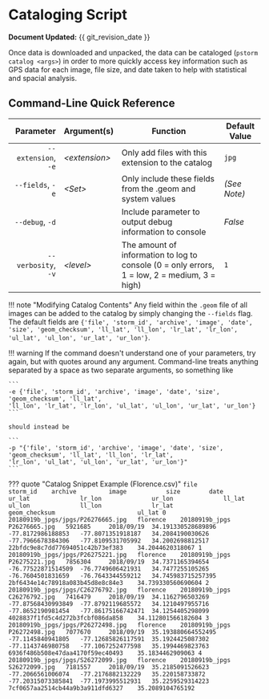 # Cataloging Script

**Document Updated:** {{ git_revision_date }}

Once data is downloaded and unpacked, the data can be cataloged (`pstorm catalog <args>`) in order to more quickly
access key information such as GPS data for each image, file size, and date taken to help with statistical and
spacial analysis.


## Command-Line Quick Reference

|            Parameter | Argument(s)    | Function                                                                                     | Default Value       |
| -------------------: | -------------- | -------------------------------------------------------------------------------------------- | ------------------- |
|  `--extension`, `-e` | *<extension\>* | Only add files with this extension to the catalog                                            | `jpg`               |
|     `--fields`, `-e` | *<Set\>*       | Only include these fields from the .geom and system values                                   | *(See Note)*        |
|      `--debug`, `-d` |                | Include parameter to output debug information to console                                     | *False*             |
|  `--verbosity`, `-v` | *<level\>*     | The amount of information to log to console (0 = only errors, 1 = low, 2 = medium, 3 = high) | `1`                 |

!!! note "Modifying Catalog Contents"
            Any field within the `.geom` file of all images can be added to the catalog by simply changing the `--fields` flag.
            The default fields are `{'file', 'storm_id', 'archive', 'image', 'date', 'size', 'geom_checksum', 'll_lat',
            'll_lon', 'lr_lat', 'lr_lon', 'ul_lat', 'ul_lon', 'ur_lat', 'ur_lon'}`.

!!! warning
    If the command doesn't understand one of your parameters, try
    again, but with quotes around any argument. Command-line treats anything separated by a space as two separate
    arguments, so something like

    ```
    -e {'file', 'storm_id', 'archive', 'image', 'date', 'size', 'geom_checksum', 'll_lat',
    'll_lon', 'lr_lat', 'lr_lon', 'ul_lat', 'ul_lon', 'ur_lat', 'ur_lon'}
    ```

    should instead be

    ```
    -p "{'file', 'storm_id', 'archive', 'image', 'date', 'size', 'geom_checksum', 'll_lat', 'll_lon', 'lr_lat',
    'lr_lon', 'ul_lat', 'ul_lon', 'ur_lat', 'ur_lon'}"
    ```


??? quote "Catalog Snippet Example (Florence.csv)"
    ```
        file                                storm_id    archive         image           size        date        ur_lat              lr_lon              ur_lon              ll_lat              ul_lon              ll_lon              lr_lat              geom_checksum                       ul_lat
    0   20180919b_jpgs/jpgs/P26276665.jpg   florence    20180919b_jpgs  P26276665.jpg   5921685     2018/09/19  34.191330528689896  -77.8172986188853   -77.8071351918187   34.2084190030626    -77.7966678384306   -77.8109531705992   34.2002698812517    22bfdc9e8c7dd77694051c42b73ef383    34.2044620318067
    1   20180919b_jpgs/jpgs/P26275221.jpg   florence    20180919b_jpgs  P26275221.jpg   7856304     2018/09/19  34.7371165394654    -76.77522871514509  -76.7749606421931   34.7477255105265    -76.7604501831659   -76.7643344559212   34.745983715257395  2bf6434e14c78918a083b45d8e8c84e3    34.739330560690604
    2   20180919b_jpgs/jpgs/C26276792.jpg   florence    20180919b_jpgs  C26276792.jpg   7416479     2018/09/19  34.1162796503269    -77.87568430993849  -77.8792119685572   34.1210497955716    -77.8652190981454   -77.86175166742471  34.1254405298099    4028837f1fd5c4d272b3fcbf086da858    34.112801566182604
    3   20180919b_jpgs/jpgs/P26272498.jpg   florence    20180919b_jpgs  P26272498.jpg   7077670     2018/09/19  35.193880664552495  -77.1145840941805   -77.12685826117591  35.1924425087302    -77.1143746980758   -77.1067252477598   35.1994469823763    6936f486b508e47daa4170f59ec40493    35.1834462909063
    4   20180919b_jpgs/jpgs/S26272099.jpg   florence    20180919b_jpgs  S26272099.jpg   7181557     2018/09/19  35.2185091526623    -77.2066561006074   -77.2176882132229   35.220158733872     -77.20315073385841  -77.1973995512931   35.2259529314223    7cf0657aa2514cb44a9b3a911dfd6327    35.2089104765192
    ```

